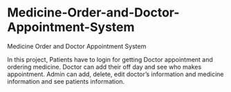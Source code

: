 # Medicine-Order-and-Doctor-Appointment-System
Medicine Order and Doctor Appointment System

In this project, Patients have to login for getting Doctor appointment and ordering medicine. 
Doctor can add their off day and see who makes appointment.
Admin can add, delete, edit doctor’s information and medicine information and see patients information.

